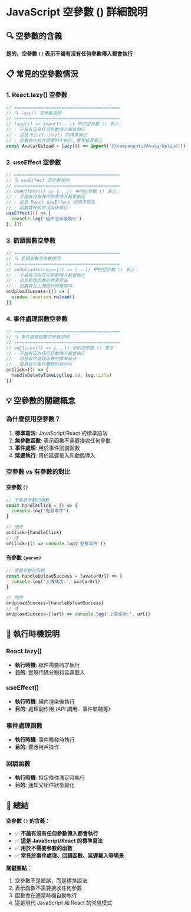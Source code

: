 # JavaScript 空參數 () 詳細說明

## 🔍 空參數的含義

**是的，空參數 `()` 表示不論有沒有任何參數傳入都會執行**

## 📋 常見的空參數情況

### 1. **React.lazy() 空參數**

```javascript
// ========================================
// 🔍 lazy() 空參數說明
// ========================================
// lazy(() => import(...)) 中的空參數 () 表示：
// - 不論有沒有任何參數傳入都會執行
// - 這是 React.lazy() 的標準寫法
// - 函數會在組件需要時才執行，實現延遲載入
const AvatarUpload = lazy(() => import('@/components/AvatarUpload'))
```

### 2. **useEffect 空參數**

```javascript
// ========================================
// 🔍 useEffect 空參數說明
// ========================================
// useEffect(() => {...}) 中的空參數 () 表示：
// - 不論有沒有任何參數傳入都會執行
// - 這是 React useEffect 的標準寫法
// - 函數會在組件渲染後執行
useEffect(() => {
  console.log('組件渲染後執行')
}, [])
```

### 3. **箭頭函數空參數**

```javascript
// ========================================
// 🔍 箭頭函數空參數說明
// ========================================
// onUploadSuccess={() => {...}} 中的空參數 () 表示：
// - 不論有沒有任何參數傳入都會執行
// - 這是箭頭函數的標準寫法
// - 函數會在上傳成功時被呼叫
onUploadSuccess={() => {
  window.location.reload()
}}
```

### 4. **事件處理函數空參數**

```javascript
// ========================================
// 🔍 事件處理函數空參數說明
// ========================================
// onClick={() => {...}} 中的空參數 () 表示：
// - 不論有沒有任何參數傳入都會執行
// - 這是事件處理函數的標準寫法
// - 函數會在事件觸發時被呼叫
onClick={() => {
  handleDeleteTimeLog(log.id, log.title)
}}
```

## 💡 空參數的關鍵概念

### **為什麼使用空參數？**

1. **標準寫法**: JavaScript/React 的標準語法
2. **無參數函數**: 表示函數不需要接收任何參數
3. **事件處理**: 用於事件回調函數
4. **延遲執行**: 用於延遲載入和動態導入

### **空參數 vs 有參數的對比**

#### 空參數 `()`

```javascript
// 不需要參數的函數
const handleClick = () => {
  console.log('點擊事件')
}

// 使用
onClick={handleClick}
// 或
onClick={() => console.log('點擊事件')}
```

#### 有參數 `(param)`

```javascript
// 需要參數的函數
const handleUploadSuccess = (avatarUrl) => {
  console.log('上傳成功:', avatarUrl)
}

// 使用
onUploadSuccess={handleUploadSuccess}
// 或
onUploadSuccess={(url) => console.log('上傳成功:', url)}
```

## 🔄 執行時機說明

### **React.lazy()**

- **執行時機**: 組件需要時才執行
- **目的**: 實現代碼分割和延遲載入

### **useEffect()**

- **執行時機**: 組件渲染後執行
- **目的**: 處理副作用 (API 調用、事件監聽等)

### **事件處理函數**

- **執行時機**: 事件觸發時執行
- **目的**: 響應用戶操作

### **回調函數**

- **執行時機**: 特定條件滿足時執行
- **目的**: 通知父組件狀態變化

## 🎯 總結

**空參數 `()` 的含義**：

- ✅ **不論有沒有任何參數傳入都會執行**
- ✅ **這是 JavaScript/React 的標準寫法**
- ✅ **用於不需要參數的函數**
- ✅ **常見於事件處理、回調函數、延遲載入等場景**

**關鍵要點**：

1. 空參數不是錯誤，而是標準語法
2. 表示函數不需要接收任何參數
3. 函數會在適當時機自動執行
4. 這是現代 JavaScript 和 React 的常見模式



